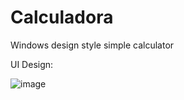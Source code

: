 # Calculadora
Windows design style simple calculator

UI Design:

![image](https://user-images.githubusercontent.com/62368834/210290203-a9cff7dc-6b58-47ef-adca-04d45a52e615.png)

